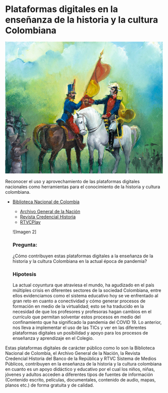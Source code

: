 # Plataformas digitales en la enseñanza de la historia y la cultura Colombiana

![Imagen 1](https://github.com/Claudia1026/Ense-anza-de-la-Historia-y-la-cultura-Colombiana-/blob/Cultura/Imagen2.jpg)


Reconocer el uso y aprovechamiento de las plataformas digitales nacionales como herramientas para el conocimiento de la historia y cultura colombiana.

- [Biblioteca Nacional de Colombia](https://catalogoenlinea.bibliotecanacional.gov.co/client/es_ES/bd)
  - [Archivo General de la Nación](https://www.archivogeneral.gov.co/consulte/fondos-documentales)
  - [Revista Credencial Historia](https://www.banrepcultural.org/biblioteca-virtual/credencial-historia)
  - [RTVCPlay](https://www.rtvcplay.co/)
  
  
  ![Imagen 2]
  
  
  ### Pregunta: 
  
  ¿Cómo contribuyen estas plataformas digitales a la enseñanza de la historia y la cultura Colombiana en la actual época de pandemia?
  
  ### Hipotesis
  
  La actual coyuntura que atraviesa el mundo, ha agudizado en el país múltiples crisis en diferentes sectores de la sociedad Colombiana, entre ellos evidenciamos como el sistema educativo hoy se ve enfrentado al gran reto en cuanto a conectividad y cómo generar procesos de formación en medio de la virtualidad; esto se ha traducido en la necesidad de que los profesores y profesoras hagan cambios en el currículo que permitan solventar estos procesos en medio del confinamiento que ha significado la pandemia del COVID 19. Lo anterior, nos lleva a implementar el uso de las TICs y ver en las diferentes plataformas digitales un posibilidad y apoyo  para los procesos de enseñanza y aprendizaje en el Colegio.

Estas plataformas digitales de carácter público como lo son la Biblioteca Nacional de Colombia, el Archivo General de la Nación, la Revista Credencial Historia del Banco de la República y RTVC Sistema de Medios Públicos, contribuyen en la enseñanza de la historia y la cultura colombiana en cuanto es un apoyo didáctico y educativo por el cual los niños, niñas, jóvenes y adultos acceden a diferentes tipos de fuentes de información (Contenido escrito, películas, documentales, contenido de audio, mapas, planos etc.) de forma gratuita y de calidad.
